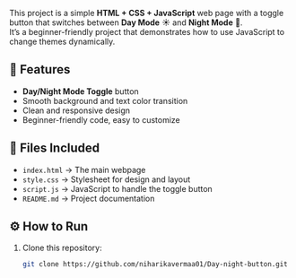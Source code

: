 This project is a simple **HTML + CSS + JavaScript** web page with a toggle button that switches between **Day Mode** ☀️ and **Night Mode** 🌙.  
It’s a beginner-friendly project that demonstrates how to use JavaScript to change themes dynamically.

## 📌 Features
- **Day/Night Mode Toggle** button  
- Smooth background and text color transition  
- Clean and responsive design  
- Beginner-friendly code, easy to customize  

## 📂 Files Included
- `index.html` → The main webpage  
- `style.css` → Stylesheet for design and layout  
- `script.js` → JavaScript to handle the toggle button  
- `README.md` → Project documentation  

## ⚙️ How to Run
1. Clone this repository:  
   ```bash
   git clone https://github.com/niharikavermaa01/Day-night-button.git
